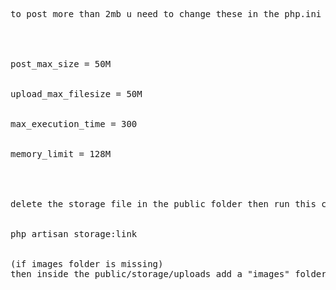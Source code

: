 <pre>
to post more than 2mb u need to change these in the php.ini
<br>


post_max_size = 50M
<br>
upload_max_filesize = 50M
<br>
max_execution_time = 300
<br>
memory_limit = 128M




delete the storage file in the public folder then run this comman


php artisan storage:link


(if images folder is missing)
then inside the public/storage/uploads add a "images" folder
</pre>
